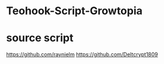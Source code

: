 # Teohook-Script-Growtopia

# source script
https://github.com/raynielm
https://github.com/Deltcrypt1809
